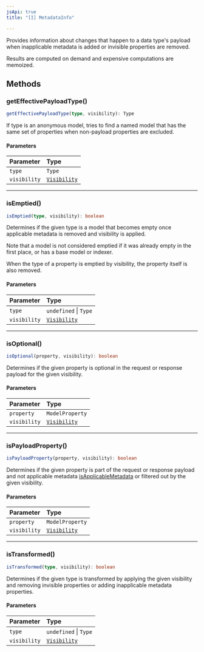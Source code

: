 ```yaml
---
jsApi: true
title: "[I] MetadataInfo"

---
```

Provides information about changes that happen to a data type's payload
when inapplicable metadata is added or invisible properties are removed.

Results are computed on demand and expensive computations are memoized.

## Methods

### getEffectivePayloadType()

```ts
getEffectivePayloadType(type, visibility): Type
```

If type is an anonymous model, tries to find a named model that has the
same set of properties when non-payload properties are excluded.

#### Parameters

| Parameter | Type |
| :------ | :------ |
| `type` | `Type` |
| `visibility` | [`Visibility`](../enumerations/Visibility.md) |

***

### isEmptied()

```ts
isEmptied(type, visibility): boolean
```

Determines if the given type is a model that becomes empty once
applicable metadata is removed and visibility is applied.

Note that a model is not considered emptied if it was already empty in
the first place, or has a base model or indexer.

When the type of a property is emptied by visibility, the property
itself is also removed.

#### Parameters

| Parameter | Type |
| :------ | :------ |
| `type` | `undefined` \| `Type` |
| `visibility` | [`Visibility`](../enumerations/Visibility.md) |

***

### isOptional()

```ts
isOptional(property, visibility): boolean
```

Determines if the given property is optional in the request or
response payload for the given visibility.

#### Parameters

| Parameter | Type |
| :------ | :------ |
| `property` | `ModelProperty` |
| `visibility` | [`Visibility`](../enumerations/Visibility.md) |

***

### isPayloadProperty()

```ts
isPayloadProperty(property, visibility): boolean
```

Determines if the given property is part of the request or response
payload and not applicable metadata [isApplicableMetadata](../functions/isApplicableMetadata.md) or
filtered out by the given visibility.

#### Parameters

| Parameter | Type |
| :------ | :------ |
| `property` | `ModelProperty` |
| `visibility` | [`Visibility`](../enumerations/Visibility.md) |

***

### isTransformed()

```ts
isTransformed(type, visibility): boolean
```

Determines if the given type is transformed by applying the given
visibility and removing invisible properties or adding inapplicable
metadata properties.

#### Parameters

| Parameter | Type |
| :------ | :------ |
| `type` | `undefined` \| `Type` |
| `visibility` | [`Visibility`](../enumerations/Visibility.md) |
